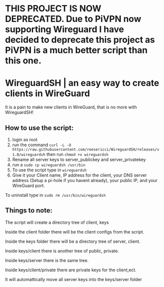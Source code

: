 # THIS PROJECT IS NOW DEPRECATED. Due to PiVPN now supporting Wireguard I have decided to deprecate this project as PiVPN is a much better script than this one.
# WireguardSH | an easy way to create clients in WireGuard

It is a pain to make new clients in WireGuard, that is no more with WireguardSH!

## How to use the script:

1. login as root
2. run the command `curl -L -O https://raw.githubusercontent.com/reesericci/WireguardSH/releases/v1.0/wireguardsh` then run `chmod +x wireguardsh`
3. Rename all server keys to server_publickey and server_privatekey
3. run a `sudo cp wireguardsh /usr/bin`
4. To use the script type in `wireguardsh`
4. Give it your Client name, IP address for the client, your DNS server address (Setup a pi-hole if you havent already), your public IP, and your WireGuard port.

To uninstall type in `sudo rm /usr/bin/wireguardsh`

## Things to note:
The script will create a directory tree of client, keys
 
Inside the client folder there will be the client configs from the script.
 
Inside the keys folder there will be a directory tree of server, client.
 
Inside keys/client there is another tree of public, private.
 
Inside keys/server there is the same tree.
 
Inside keys/client/private there are private keys for the client,ect.
 
It will automattically move all server keys into the keys/server folder
